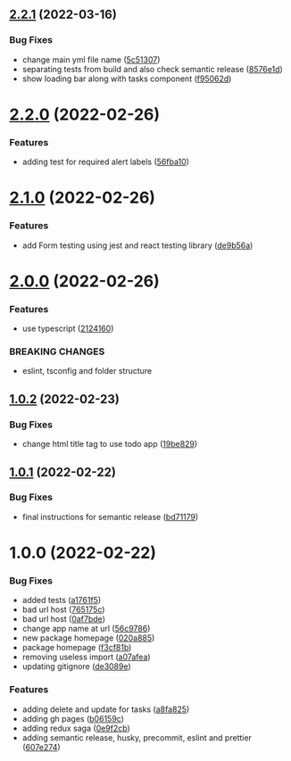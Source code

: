 ## [2.2.1](https://github.com/edwardramirez31/my-app/compare/v2.2.0...v2.2.1) (2022-03-16)


### Bug Fixes

* change main yml file name ([5c51307](https://github.com/edwardramirez31/my-app/commit/5c513077b429704a96416df92c02ee9a05d1b1de))
* separating tests from build and also check semantic release ([8576e1d](https://github.com/edwardramirez31/my-app/commit/8576e1d5df0424a801a6852f0954468d40f04fa8))
* show loading bar along with tasks component ([f95062d](https://github.com/edwardramirez31/my-app/commit/f95062d6d38ae72eeceb0bb50f457aa40e4087ab))

# [2.2.0](https://github.com/edwardramirez31/my-app/compare/v2.1.0...v2.2.0) (2022-02-26)


### Features

* adding test for required alert labels ([56fba10](https://github.com/edwardramirez31/my-app/commit/56fba10ff71b27067469324e607174a2db521ebc))

# [2.1.0](https://github.com/edwardramirez31/my-app/compare/v2.0.0...v2.1.0) (2022-02-26)


### Features

* add Form testing using jest and react testing library ([de9b56a](https://github.com/edwardramirez31/my-app/commit/de9b56a7d63aea8756605ffbf815b357ce1999fd))

# [2.0.0](https://github.com/edwardramirez31/my-app/compare/v1.0.2...v2.0.0) (2022-02-26)


### Features

* use typescript ([2124160](https://github.com/edwardramirez31/my-app/commit/212416047d8e4004fdd2e86702b7577c1e746e20))


### BREAKING CHANGES

* eslint, tsconfig and folder structure

## [1.0.2](https://github.com/edwardramirez31/my-app/compare/v1.0.1...v1.0.2) (2022-02-23)


### Bug Fixes

* change html title tag to use todo app ([19be829](https://github.com/edwardramirez31/my-app/commit/19be829a394ea7af62062c128d07e47e2cb33eac))

## [1.0.1](https://github.com/edwardramirez31/my-app/compare/v1.0.0...v1.0.1) (2022-02-22)


### Bug Fixes

* final instructions for semantic release ([bd71179](https://github.com/edwardramirez31/my-app/commit/bd711798dd2672a40d95639795086aa7a394fd4e))

# 1.0.0 (2022-02-22)


### Bug Fixes

* added tests ([a1761f5](https://github.com/edwardramirez31/my-app/commit/a1761f5dc90de47ec27fc2a00840901f05091db9))
* bad url host ([765175c](https://github.com/edwardramirez31/my-app/commit/765175cd5a330582e128001f042f82f2f7b70f33))
* bad url host ([0af7bde](https://github.com/edwardramirez31/my-app/commit/0af7bdef92cd373e08bc4875e11db1a01ceaf325))
* change app name at url ([56c9786](https://github.com/edwardramirez31/my-app/commit/56c9786d6babba02717d20a905119f88474e7945))
* new package homepage ([020a885](https://github.com/edwardramirez31/my-app/commit/020a885892249d17d42ce5341016561a28e35a05))
* package homepage ([f3cf81b](https://github.com/edwardramirez31/my-app/commit/f3cf81b89a05c29ba2b609e255e41de77e7e8e42))
* removing useless import ([a07afea](https://github.com/edwardramirez31/my-app/commit/a07afea60b614095993482dc9af716dafb4afa3d))
* updating gitignore ([de3089e](https://github.com/edwardramirez31/my-app/commit/de3089e97e3249d6ca5a964931fdf8f01bd2efe3))


### Features

* adding delete and update for tasks ([a8fa825](https://github.com/edwardramirez31/my-app/commit/a8fa825f7ced84f057b7543a32e9a1c286342898))
* adding gh pages ([b06159c](https://github.com/edwardramirez31/my-app/commit/b06159c1f888d5e64a2f03e297d0375eb3fc7a4c))
* adding redux saga ([0e9f2cb](https://github.com/edwardramirez31/my-app/commit/0e9f2cb8b47c8e6a4ec2c0acc640696a5fb5ef9b))
* adding semantic release, husky, precommit, eslint and prettier ([607e274](https://github.com/edwardramirez31/my-app/commit/607e2744031c064e46743031c767711af797b3b7))
